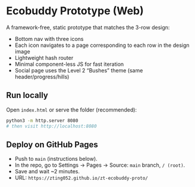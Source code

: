 # Ecobuddy Prototype (Web)

A framework-free, static prototype that matches the 3-row design:
- Bottom nav with three icons
- Each icon navigates to a page corresponding to each row in the design image
- Lightweight hash router
- Minimal component-less JS for fast iteration
- Social page uses the Level 2 “Bushes” theme (same header/progress/hills)

## Run locally

Open `index.html` or serve the folder (recommended):

```bash
python3 -m http.server 8080
# then visit http://localhost:8080
```

## Deploy on GitHub Pages

- Push to `main` (instructions below).
- In the repo, go to Settings → Pages → Source: `main` branch, `/ (root)`.
- Save and wait ~2 minutes.
- URL: `https://zting052.github.io/zt-ecobuddy-proto/`